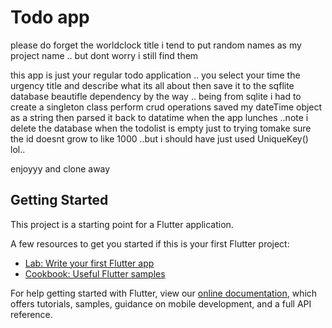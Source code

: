 # Todo app
please do forget the worldclock title i tend to put random names as my project name ..
but dont worry i still find them

this app is just your regular todo application .. you select your time the urgency title and describe what its all about then save it to the sqflite database 
beautifle dependency by the way .. being from sqlite i had to create a singleton class perform crud operations saved my dateTime object as a string then parsed it back to datatime when the app lunches ..note i delete the database when the todolist is empty just to trying tomake sure the id doesnt grow to like 1000 ..but i should have just used UniqueKey() lol..

enjoyyy and clone away

## Getting Started

This project is a starting point for a Flutter application.

A few resources to get you started if this is your first Flutter project:

- [Lab: Write your first Flutter app](https://flutter.dev/docs/get-started/codelab)
- [Cookbook: Useful Flutter samples](https://flutter.dev/docs/cookbook)

For help getting started with Flutter, view our
[online documentation](https://flutter.dev/docs), which offers tutorials,
samples, guidance on mobile development, and a full API reference.
